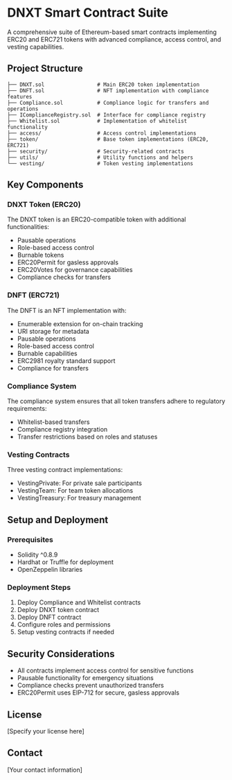 
# DNXT Smart Contract Suite

A comprehensive suite of Ethereum-based smart contracts implementing ERC20 and ERC721 tokens with advanced compliance, access control, and vesting capabilities.

## Project Structure

```
├── DNXT.sol                 # Main ERC20 token implementation
├── DNFT.sol                 # NFT implementation with compliance features
├── Compliance.sol           # Compliance logic for transfers and operations
├── IComplianceRegistry.sol  # Interface for compliance registry
├── Whitelist.sol            # Implementation of whitelist functionality
├── access/                  # Access control implementations
├── token/                   # Base token implementations (ERC20, ERC721)
├── security/                # Security-related contracts
├── utils/                   # Utility functions and helpers
└── vesting/                 # Token vesting implementations
```

## Key Components

### DNXT Token (ERC20)
The DNXT token is an ERC20-compatible token with additional functionalities:
- Pausable operations
- Role-based access control
- Burnable tokens
- ERC20Permit for gasless approvals
- ERC20Votes for governance capabilities
- Compliance checks for transfers

### DNFT (ERC721)
The DNFT is an NFT implementation with:
- Enumerable extension for on-chain tracking
- URI storage for metadata
- Pausable operations
- Role-based access control
- Burnable capabilities
- ERC2981 royalty standard support
- Compliance for transfers

### Compliance System
The compliance system ensures that all token transfers adhere to regulatory requirements:
- Whitelist-based transfers
- Compliance registry integration
- Transfer restrictions based on roles and statuses

### Vesting Contracts
Three vesting contract implementations:
- VestingPrivate: For private sale participants
- VestingTeam: For team token allocations
- VestingTreasury: For treasury management

## Setup and Deployment

### Prerequisites
- Solidity ^0.8.9
- Hardhat or Truffle for deployment
- OpenZeppelin libraries

### Deployment Steps
1. Deploy Compliance and Whitelist contracts
2. Deploy DNXT token contract
3. Deploy DNFT contract
4. Configure roles and permissions
5. Setup vesting contracts if needed

## Security Considerations
- All contracts implement access control for sensitive functions
- Pausable functionality for emergency situations
- Compliance checks prevent unauthorized transfers
- ERC20Permit uses EIP-712 for secure, gasless approvals

## License
[Specify your license here]

## Contact
[Your contact information]
